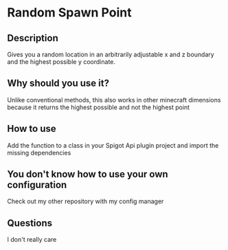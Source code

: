 # Random Spawn Point

## Description
Gives you a random location in an arbitrarily adjustable x and z boundary and the highest possible y coordinate.

## Why should you use it?
Unlike conventional methods, this also works in other minecraft dimensions because it returns the highest possible and not the highest point

## How to use
Add the function to a class in your Spigot Api plugin project and import the missing dependencies

## You don't know how to use your own configuration
Check out my other repository with my config manager

## Questions
I don't really care

